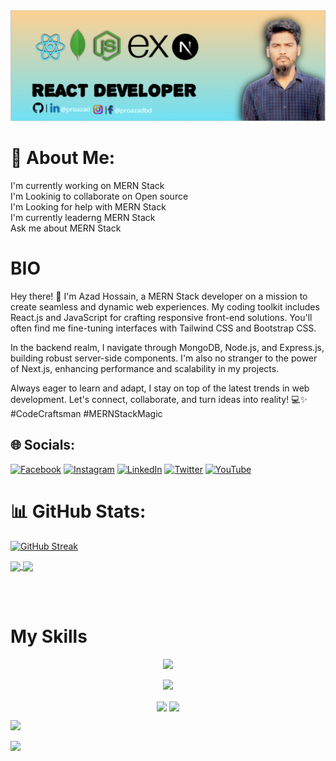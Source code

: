 <img src="./Screenshot_5.png">

# 💫 About Me:

I'm currently working on MERN Stack<br>I'm Lookinig to collaborate on Open source<br>I'm Looking for help with MERN Stack<br>I'm currently leaderng MERN Stack<br>Ask me about MERN Stack

# BIO

Hey there! 👋 I'm Azad Hossain, a MERN Stack developer on a mission to create seamless and dynamic web experiences. My coding toolkit includes React.js and JavaScript for crafting responsive front-end solutions. You'll often find me fine-tuning interfaces with Tailwind CSS and Bootstrap CSS.

In the backend realm, I navigate through MongoDB, Node.js, and Express.js, building robust server-side components. I'm also no stranger to the power of Next.js, enhancing performance and scalability in my projects.

Always eager to learn and adapt, I stay on top of the latest trends in web development. Let's connect, collaborate, and turn ideas into reality! 💻✨ #CodeCraftsman #MERNStackMagic

## 🌐 Socials:

[![Facebook](https://img.shields.io/badge/Facebook-%231877F2.svg?logo=Facebook&logoColor=white)](https://facebook.com/proazadbd) [![Instagram](https://img.shields.io/badge/Instagram-%23E4405F.svg?logo=Instagram&logoColor=white)](https://instagram.com/proazadbd) [![LinkedIn](https://img.shields.io/badge/LinkedIn-%230077B5.svg?logo=linkedin&logoColor=white)](https://linkedin.com/in/proazad) [![Twitter](https://img.shields.io/badge/Twitter-%231DA1F2.svg?logo=Twitter&logoColor=white)](https://twitter.com/proazadbd) [![YouTube](https://img.shields.io/badge/YouTube-%23FF0000.svg?logo=YouTube&logoColor=white)](https://youtube.com/@proazadbd)

# 📊 GitHub Stats:

[![GitHub Streak](https://github-readme-streak-stats.herokuapp.com?user=proazad&theme=elegant&border_radius=5.4&width=full&date_format=j%20M%5B%20Y%5D)](https://git.io/streak-stats)

<p><a href="https://github.com/proazad/github-readme-stats">
  <img height=200 align="center" src="https://github-readme-stats.vercel.app/api?username=proazad" />
</a>
<a href="https://github.com/proazad/convoychat">
  <img height=200 align="center" src="https://github-readme-stats.vercel.app/api/top-langs?username=proazad&layout=compact&langs_count=8&card_width=200" />
</a></p>
<br><br>

# My Skills

<p align="center">
  <a href="">
    <img src="https://skillicons.dev/icons?i=js,react,next,mongodb,express,nodejs,tailwind,bootstrap,html,css&perline=5" />
  </a>
</p>

<p align="center">
<img src="http://github-profile-summary-cards.vercel.app/api/cards/profile-details?username=proazad&theme=darcula">
</p>

<p align="center">
<img src="http://github-profile-summary-cards.vercel.app/api/cards/repos-per-language?username=proazad&theme=darcula" align="center">
<img src="http://github-profile-summary-cards.vercel.app/api/cards/most-commit-language?username=proazad&theme=darcula" align="center">
</p>

![](http://github-profile-summary-cards.vercel.app/api/cards/stats?username=proazad&theme=darcula)

![](http://github-profile-summary-cards.vercel.app/api/cards/productive-time?username=proazad&theme=darcula&utcOffset=8)
